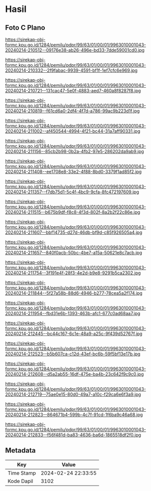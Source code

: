 # Hasil

## Foto C Plano

https://sirekap-obj-formc.kpu.go.id/1284/pemilu/pdpr/99/63/01/00/01/9963010001043-20240214-210512--09176e38-ab26-496e-bd33-7dde59001cd0.jpg

https://sirekap-obj-formc.kpu.go.id/1284/pemilu/pdpr/99/63/01/00/01/9963010001043-20240214-210332--2f9fabac-9939-4591-bf1f-1ef7cfc6e969.jpg

https://sirekap-obj-formc.kpu.go.id/1284/pemilu/pdpr/99/63/01/00/01/9963010001043-20240214-210721--131cac47-5e0f-4883-aed7-460a8f8287f8.jpg

https://sirekap-obj-formc.kpu.go.id/1284/pemilu/pdpr/99/63/01/00/01/9963010001043-20240214-210819--f61cd6a0-2df4-4f7d-a786-99ac9b223d1f.jpg

https://sirekap-obj-formc.kpu.go.id/1284/pemilu/pdpr/99/63/01/00/01/9963010001043-20240214-211002--af450544-4994-4f21-bc44-31a7aff90331.jpg

https://sirekap-obj-formc.kpu.go.id/1284/pemilu/pdpr/99/63/01/00/01/9963010001043-20240214-211156--85cb2b98-0b2a-4fb2-97e5-286202da9ab9.jpg

https://sirekap-obj-formc.kpu.go.id/1284/pemilu/pdpr/99/63/01/00/01/9963010001043-20240214-211408--ee1708e8-33e2-4f88-8bd0-3379f1ad85f2.jpg

https://sirekap-obj-formc.kpu.go.id/1284/pemilu/pdpr/99/63/01/00/01/9963010001043-20240214-211357--f7db75d1-5c4f-4bc9-9cfa-8fc472197609.jpg

https://sirekap-obj-formc.kpu.go.id/1284/pemilu/pdpr/99/63/01/00/01/9963010001043-20240214-211515--b675b9df-f8c8-4f3d-802f-8a2b2f22c86e.jpg

https://sirekap-obj-formc.kpu.go.id/1284/pemilu/pdpr/99/63/01/00/01/9963010001043-20240214-211607--bbf14735-d27d-46db-bf9d-c85f926505a4.jpg

https://sirekap-obj-formc.kpu.go.id/1284/pemilu/pdpr/99/63/01/00/01/9963010001043-20240214-211657--840f0acb-50bc-4be7-a15a-50621e8c7acb.jpg

https://sirekap-obj-formc.kpu.go.id/1284/pemilu/pdpr/99/63/01/00/01/9963010001043-20240214-211754--3f191e4f-28f3-4e2d-b9e8-9291b5ca2302.jpg

https://sirekap-obj-formc.kpu.go.id/1284/pemilu/pdpr/99/63/01/00/01/9963010001043-20240214-211844--5f27a58b-88d6-4946-b277-78cea5a2f174.jpg

https://sirekap-obj-formc.kpu.go.id/1284/pemilu/pdpr/99/63/01/00/01/9963010001043-20240214-211954--fbd31e6b-1393-463b-afc1-677c0ad68aa7.jpg

https://sirekap-obj-formc.kpu.go.id/1284/pemilu/pdpr/99/63/01/00/01/9963010001043-20240214-212445--bc44c167-6c1e-48a9-a25c-9f439d52767f.jpg

https://sirekap-obj-formc.kpu.go.id/1284/pemilu/pdpr/99/63/01/00/01/9963010001043-20240214-212523--b5b607ca-c12d-43ef-bc6b-59f5bf13e17b.jpg

https://sirekap-obj-formc.kpu.go.id/1284/pemilu/pdpr/99/63/01/00/01/9963010001043-20240214-212608--d5a2ab55-16df-475e-ba4b-23c642f9c9c0.jpg

https://sirekap-obj-formc.kpu.go.id/1284/pemilu/pdpr/99/63/01/00/01/9963010001043-20240214-212719--75ae0e15-80d0-49a7-a10c-f29ca6e6f3a9.jpg

https://sirekap-obj-formc.kpu.go.id/1284/pemilu/pdpr/99/63/01/00/01/9963010001043-20240214-212823--864671b4-599b-4c7f-91cd-1f6ba9c46a68.jpg

https://sirekap-obj-formc.kpu.go.id/1284/pemilu/pdpr/99/63/01/00/01/9963010001043-20240214-212833--f56f481d-ba83-4636-ba6d-1865518df2f0.jpg


## Metadata

| Key        | Value               |
| ---------- | ------------------- |
| Time Stamp | 2024-02-24 22:33:55 |
| Kode Dapil | 3102                |



